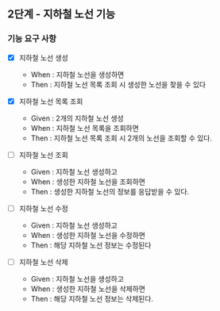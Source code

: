 ## 2단계 - 지하철 노선 기능

### 기능 요구 사항

- [x] 지하철 노선 생성
    * When : 지하철 노선을 생성하면
    * Then : 지하철 노선 목록 조회 시 생성한 노선을 찾을 수 있다

- [x] 지하철 노선 목록 조회
    * Given : 2개의 지하철 노선 생성
    * When : 지하철 노선 목록을 조회하면
    * Then : 지하철 노선 목록 조회 시 2개의 노선을 조회할 수 있다.

- [ ] 지하철 노선 조회
    * Given : 지하철 노선 생성하고
    * When : 생성한 지하철 노선을 조회하면
    * Then : 생성한 지하철 노선의 정보를 응답받을 수 있다.

- [ ] 지하철 노선 수정
    * Given : 지하철 노선 생성하고
    * When : 생성한 지하철 노선을 수정하면
    * Then : 해당 지하철 노선 정보는 수정된다

- [ ] 지하철 노선 삭제
    * Given : 지하철 노선을 생성하고
    * When : 생성한 지하철 노선을 삭제하면
    * Then : 해당 지하철 노선 정보는 삭제된다.
